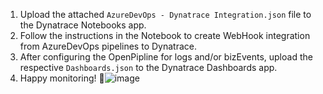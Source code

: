 1. Upload the attached `AzureDevOps - Dynatrace Integration.json` file to the Dynatrace Notebooks app. 
2. Follow the instructions in the Notebook to create WebHook integration from AzureDevOps pipelines to Dynatrace.
3. After configuring the OpenPipline for logs and/or bizEvents, upload the respective `Dashboards.json` to the Dynatrace Dashboards app. 
4. Happy monitoring! 🚀![image](https://github.com/user-attachments/assets/c1b5f86d-9cc2-496a-a8e5-444347336e0b)
